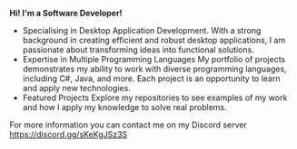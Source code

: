 **Hi! I'm a Software Developer!**

- Specialising in Desktop Application Development.
With a strong background in creating efficient and robust desktop applications, I am passionate about transforming ideas into functional solutions.
- Expertise in Multiple Programming Languages
My portfolio of projects demonstrates my ability to work with diverse programming languages, including C#, Java, and more. Each project is an opportunity to learn and apply new technologies.
- Featured Projects
Explore my repositories to see examples of my work and how I apply my knowledge to solve real problems.

For more information you can contact me on my Discord server https://discord.gg/sKeKgJSz3S
<!--
**Zukaritasu/zukaritasu** is a ✨ _special_ ✨ repository because its `README.md` (this file) appears on your GitHub profile.

Here are some ideas to get you started:

- 🔭 I’m currently working on ...
- 🌱 I’m currently learning ...
- 👯 I’m looking to collaborate on ...
- 🤔 I’m looking for help with ...
- 💬 Ask me about ...
- 📫 How to reach me: ...
- 😄 Pronouns: ...
- ⚡ Fun fact: ...
-->
